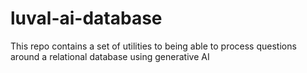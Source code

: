 # luval-ai-database
This repo contains a set of utilities to being able to process questions around a relational database using generative AI
